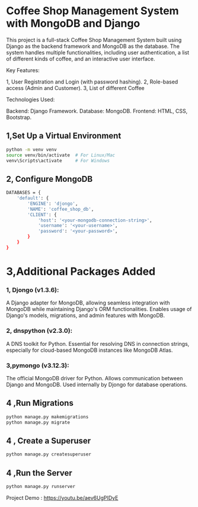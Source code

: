 
# Coffee Shop Management System with MongoDB and Django

This project is a full-stack Coffee Shop Management System built using Django as the backend framework and MongoDB as the database. The system handles multiple functionalities, including user authentication, a list of different kinds of coffee, and an interactive user interface.

Key Features:

1, User Registration and Login (with password hashing).
2, Role-based access (Admin and Customer).
3, List of different Coffee

Technologies Used:

Backend: Django Framework.
Database: MongoDB.
Frontend: HTML, CSS, Bootstrap.

##  1,Set Up a Virtual Environment



```bash
python -m venv venv
source venv/bin/activate  # For Linux/Mac
venv\Scripts\activate     # For Windows

```

##  2,  Configure MongoDB



```bash
DATABASES = {
    'default': {
        'ENGINE': 'djongo',
        'NAME': 'coffee_shop_db',
        'CLIENT': {
            'host': '<your-mongodb-connection-string>',
            'username': '<your-username>',
            'password': '<your-password>',
        }
    }
}


```

# 3,Additional Packages Added

### 1, Djongo (v1.3.6):

A Django adapter for MongoDB, allowing seamless integration with MongoDB while maintaining Django's ORM functionalities.
Enables usage of Django's models, migrations, and admin features with MongoDB.

### 2, dnspython (v2.3.0):
A DNS toolkit for Python.
Essential for resolving DNS in connection strings, especially for cloud-based MongoDB instances like MongoDB Atlas.

### 3,pymongo (v3.12.3):
The official MongoDB driver for Python.
Allows communication between Django and MongoDB.
Used internally by Djongo for database operations.

##  4 ,Run Migrations


```bash
python manage.py makemigrations
python manage.py migrate


```

##  4 , Create a Superuser


```bash
python manage.py createsuperuser

```

##  4 ,Run the Server



```bash
python manage.py runserver


```



Project Demo : https://youtu.be/aev6UgPIDyE

